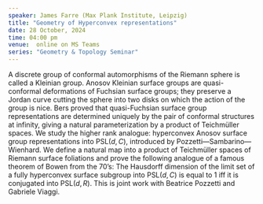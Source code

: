 ```yaml
---
speaker: James Farre (Max Plank Institute, Leipzig)
title: "Geometry of Hyperconvex representations"
date: 28 October, 2024
time: 04:00 pm
venue:  online on MS Teams 
series: "Geometry & Topology Seminar"
---
```


A discrete group of conformal automorphisms of the Riemann sphere is called a Kleinian group.  Anosov Kleinian surface groups are 
quasi-conformal deformations of Fuchsian surface groups; they preserve a Jordan curve cutting the sphere into two disks on which the 
action of the group is nice.  Bers proved that quasi-Fuchsian surface group representations are determined uniquely by the pair of 
conformal structures at infinity, giving a natural parameterization by a product of Teichmüller spaces.  We study the higher rank 
analogue: hyperconvex Anosov surface group representations into $\mathrm{PSL}(d,C)$, introduced by Pozzetti—Sambarino—Wienhard.  We define a natural 
map into a product of Teichmüller spaces of Riemann surface foliations and prove the following analogue of a famous theorem of Bowen from 
the 70’s: The Hausdorff dimension of the limit set of a fully hyperconvex surface subgroup into $\mathrm{PSL}(d,C)$ is equal to 1 iff it is conjugated 
into $\mathrm{PSL}(d,R)$.  This is joint work with Beatrice Pozzetti and Gabriele Viaggi.
